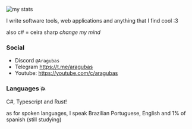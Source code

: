 ![my stats](https://github-readme-stats.vercel.app/api?username=aragubas&show_icons=true&theme=dark)

I write software tools, web applications and anything that I find cool :3

also c# = ceira sharp *change my mind*

### Social
- Discord ``@Aragubas``
- Telegram https://t.me/aragubas
- Youtube: https://youtube.com/c/aragubas

### Languages 💥
C#, Typescript and Rust!

as for spoken languages, I speak Brazilian Portuguese, English and 1% of spanish (still studying)

